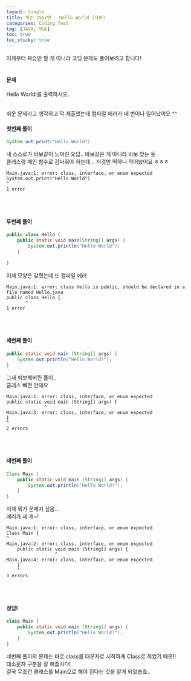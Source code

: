 ```yaml
---
layout: single
title: 백준 2557번 - Hello World (자바)
categories: Coding_Test
tag: [JAVA, 백준]
toc: true
toc_sticky: true
---
```


이제부터 복습만 할 게 아니라 코딩 문제도 풀어보려고 합니다! <br/><br/>


#### 문제
Hello World!를 출력하시오. <br/><br/>


쉬운 문제라고 생각하고 막 제출했는데 컴파일 에러가 네 번이나 일어났어요 ^^ <br/>

#### 첫번째 풀이
```java
System.out.print("Hello World")
```
내 스스로가 바보같이 느껴진 오답.. 바보같은 게 아니라 바보 맞는 듯 <br/>
클래스랑 메인 함수로 감싸줘야 하는데... 저것만 떡하니 적어놨어요 ㅎㅎㅎ <br/>
```
Main.java:1: error: class, interface, or enum expected
System.out.print("Hello World")
^
1 error
```
<br/><br/>


#### 두번째 풀이
```java
public class Hello {
    public static void main(String[] args) {
        System.out.println("Hello World");
    }
    
}
```
이제 모양은 갖췄는데 또 컴파일 에러<br/>
```
Main.java:1: error: class Hello is public, should be declared in a file named Hello.java
public class Hello {
       ^
1 error
```
<br/><br/>


#### 세번째 풀이
```java
public static void main (String[] args) {
    System.out.println("Hello World!");
}
```
그새 퇴보해버린 풀이.. <br/>
클래스 빼면 안돼요 <br/>
```
Main.java:1: error: class, interface, or enum expected
public static void main (String[] args) {
              ^
Main.java:3: error: class, interface, or enum expected
}
^
2 errors
```
<br/><br/>


#### 네번째 풀이
```java
Class Main {
    public static void main (String[] args) {
        System.out.println("Hello World!");
    }
}
```
이제 뭐가 문제지 싶음... <br/>
에러가 세 개~! <br/>
```
Main.java:1: error: class, interface, or enum expected
Class Main {
^
Main.java:2: error: class, interface, or enum expected
    public static void main (String[] args) {
                  ^
Main.java:4: error: class, interface, or enum expected
    }
    ^
3 errors
```
<br/><br/>


#### 정답!
```java
class Main {
    public static void main (String[] args) {
        System.out.println("Hello World!");
    }
}
```
네번째 풀이의 문제는 바로 class를 대문자로 시작하게 Class로 적었기 때문!! <br/>
대소문자 구분을 잘 해줍시다! <br/>
결국 무조건 클래스를 Main으로 해야 된다는 것을 알게 되었습죠..
